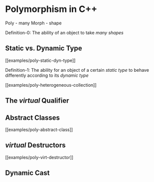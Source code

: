 
# Polymorphism in C++

Poly - many 
Morph - shape

Definition-0: The ability of an object to take _many shapes_

## Static vs. Dynamic Type

[[examples/poly-static-dyn-type]]

Definition-1: The ability for an object of a certain _static type_ to behave differently according to its _dynamic type_

[[examples/poly-heterogeneous-collection]]

## The _virtual_ Qualifier


## Abstract Classes

[[examples/poly-abstract-class]]

## _virtual_ Destructors

[[examples/poly-virt-destructor]]

## Dynamic Cast